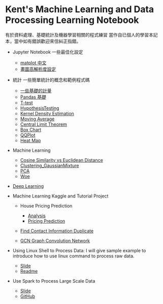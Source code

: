 # Kent's Machine Learning and Data Processing Learning Notebook 

有於資料處理、基礎統計及機器學習相關的程式練習
當作自已個人的學習本記本，當中如有錯誤歡迎來信糾正指錯。

* Jupyter Notebook 一些最佳化設定
  * [matplot 中文](https://github.com/kenttw/aiacademy-learning-notebook/blob/master/Statistics/Matplot_Chinese.ipynb)
  * [畫圖高解析度設定](https://github.com/kenttw/aiacademy-learning-notebook/blob/master/Statistics/JupyterNotebookConfig.ipynb)

* 統計
一些簡單統計的概念和範例程式碼
  * [一些基礎的計量](https://github.com/kenttw/aiacademy-learning-notebook/blob/master/Statistics/Basic.ipynb)
  * [Pandas 基礎](https://github.com/kenttw/aiacademy-learning-notebook/blob/master/Statistics/Pandas_Basic.ipynb)
  * [T-test](https://github.com/kenttw/aiacademy-learning-notebook/blob/master/Statistics/t-test.ipynb)
  * [HypothesisTesting](https://github.com/kenttw/aiacademy-learning-notebook/blob/master/Statistics/HypothesisTesting.ipynb)
  * [Kernel Density Estimation](https://github.com/kenttw/aiacademy-learning-notebook/blob/master/Statistics/Kernel_Density_Estimation.ipynb)
  * [Moving Average](https://github.com/kenttw/aiacademy-learning-notebook/blob/master/Statistics/moving_average.ipynb)
  * [Central Limit Theorem](https://github.com/kenttw/aiacademy-learning-notebook/blob/master/Statistics/Central_Limit_Theorem.ipynb)
  * [Box Chart](https://github.com/kenttw/aiacademy-learning-notebook/blob/master/Statistics/BoxPlot.ipynb)
  * [QQPlot](https://github.com/kenttw/aiacademy-learning-notebook/blob/master/Statistics/QQPlot.ipynb)
  * [Heat Map](https://github.com/kenttw/aiacademy-learning-notebook/blob/master/Statistics/HeatMap.ipynb)
  
  
* Machine Learning
  * [Cosine Similarity vs Euclidean Distance](https://github.com/kenttw/aiacademy-learning-notebook/blob/master/Machine_Learning_Basic/CosineSimVsEuclidean.ipynb)
  * [Clustering_GaussianMixture](https://github.com/kenttw/aiacademy-learning-notebook/blob/master/Machine_Learning_Basic/Clustering_GaussianMixture.ipynb)
  * [PCA](https://github.com/kenttw/aiacademy-learning-notebook/blob/master/Machine_Learning_Basic/PCAandAutoencoders.ipynb)
  * [Woe](https://github.com/kenttw/kent-ai-learning-notebook/blob/master/Machine_Learning_Basic/Woe.ipynb)
  
 * [Deep Learning](https://github.com/kenttw/deeplearning_homework)
 
 * Machine Learning Kaggle and Tutorial Project
   * House Pricing Prediction
     * [Analysis](https://github.com/kenttw/aiacademy-learning-notebook/blob/master/Machine_Learning_Exercise/House-Analysis.ipynb)
     * [Pricing Prediction](https://github.com/kenttw/aiacademy-learning-notebook/blob/master/Machine_Learning_Exercise/House-v3.ipynb)
     
   * [Find Contact Information Duplicate](https://github.com/kenttw/kent-ai-learning-notebook/blob/master/Machine_Learning_Exercise/FindDuplicate/20191014kent.ipynb)
   * [GCN Graph Convolution Network](https://github.com/kenttw/kent-ai-learning-notebook/blob/8f6ec722e1a137a0f69f501c7d0b4a95d53573c2/Machine_Learning_Exercise/GCN.ipynb)

* Using Linux Shell to Process Data: I will give sample example to introduce how to use linux command to process raw data.
  * [Slide](https://docs.google.com/presentation/d/1CL_L-54EoUcQIkHy16_HVQNzdTA3jZSw-egp7n8QQ9Y/edit#slide=id.g9003481a5e_0_375)
  * [Readme](https://github.com/kenttw/kent-ai-learning-notebook/blob/da43afa69e448f2a6279134cd3abb5c77f4c7818/Data_Processing_with_Shell/README.md)
  

* Use Spark to Process Large Scale Data
  * [Slide](https://docs.google.com/presentation/d/1hFpHcIANEyb2RtdyJboxVtPoyfHj_9wUWXby9dYZf9I/edit)
  * [GitHub](https://github.com/kenttw/spark_tutorial)
